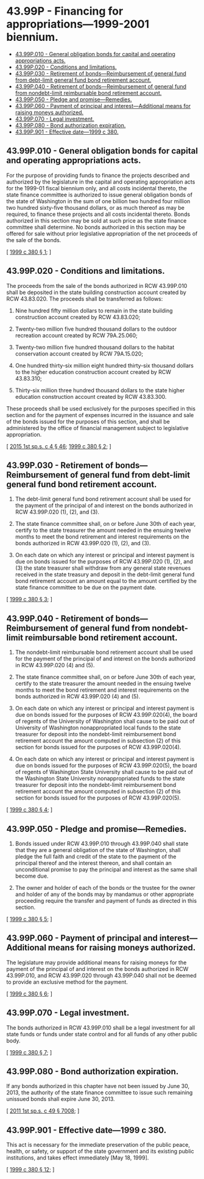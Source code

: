 # 43.99P - Financing for appropriations—1999-2001 biennium.
* [43.99P.010 - General obligation bonds for capital and operating appropriations acts.](#4399p010---general-obligation-bonds-for-capital-and-operating-appropriations-acts)
* [43.99P.020 - Conditions and limitations.](#4399p020---conditions-and-limitations)
* [43.99P.030 - Retirement of bonds—Reimbursement of general fund from debt-limit general fund bond retirement account.](#4399p030---retirement-of-bondsreimbursement-of-general-fund-from-debt-limit-general-fund-bond-retirement-account)
* [43.99P.040 - Retirement of bonds—Reimbursement of general fund from nondebt-limit reimbursable bond retirement account.](#4399p040---retirement-of-bondsreimbursement-of-general-fund-from-nondebt-limit-reimbursable-bond-retirement-account)
* [43.99P.050 - Pledge and promise—Remedies.](#4399p050---pledge-and-promiseremedies)
* [43.99P.060 - Payment of principal and interest—Additional means for raising moneys authorized.](#4399p060---payment-of-principal-and-interestadditional-means-for-raising-moneys-authorized)
* [43.99P.070 - Legal investment.](#4399p070---legal-investment)
* [43.99P.080 - Bond authorization expiration.](#4399p080---bond-authorization-expiration)
* [43.99P.901 - Effective date—1999 c 380.](#4399p901---effective-date1999-c-380)
## 43.99P.010 - General obligation bonds for capital and operating appropriations acts.
For the purpose of providing funds to finance the projects described and authorized by the legislature in the capital and operating appropriation acts for the 1999-01 fiscal biennium only, and all costs incidental thereto, the state finance committee is authorized to issue general obligation bonds of the state of Washington in the sum of one billion two hundred four million two hundred sixty-five thousand dollars, or as much thereof as may be required, to finance these projects and all costs incidental thereto. Bonds authorized in this section may be sold at such price as the state finance committee shall determine. No bonds authorized in this section may be offered for sale without prior legislative appropriation of the net proceeds of the sale of the bonds.

\[ [1999 c 380 § 1](https://lawfilesext.leg.wa.gov/biennium/1999-00/Pdf/Bills/Session%20Laws/House/1166-S.SL.pdf?cite=1999%20c%20380%20§%201); \]

## 43.99P.020 - Conditions and limitations.
The proceeds from the sale of the bonds authorized in RCW 43.99P.010 shall be deposited in the state building construction account created by RCW 43.83.020. The proceeds shall be transferred as follows:

1. Nine hundred fifty million dollars to remain in the state building construction account created by RCW 43.83.020;

2. Twenty-two million five hundred thousand dollars to the outdoor recreation account created by RCW 79A.25.060;

3. Twenty-two million five hundred thousand dollars to the habitat conservation account created by RCW 79A.15.020;

4. One hundred thirty-six million eight hundred thirty-six thousand dollars to the higher education construction account created by RCW 43.83.310;

5. Thirty-six million three hundred thousand dollars to the state higher education construction account created by RCW 43.83.300.

These proceeds shall be used exclusively for the purposes specified in this section and for the payment of expenses incurred in the issuance and sale of the bonds issued for the purposes of this section, and shall be administered by the office of financial management subject to legislative appropriation.

\[ [2015 1st sp.s. c 4 § 46](https://lawfilesext.leg.wa.gov/biennium/2015-16/Pdf/Bills/Session%20Laws/House/1859.SL.pdf?cite=2015%201st%20sp.s.%20c%204%20§%2046); [1999 c 380 § 2](https://lawfilesext.leg.wa.gov/biennium/1999-00/Pdf/Bills/Session%20Laws/House/1166-S.SL.pdf?cite=1999%20c%20380%20§%202); \]

## 43.99P.030 - Retirement of bonds—Reimbursement of general fund from debt-limit general fund bond retirement account.
1. The debt-limit general fund bond retirement account shall be used for the payment of the principal of and interest on the bonds authorized in RCW 43.99P.020 (1), (2), and (3).

2. The state finance committee shall, on or before June 30th of each year, certify to the state treasurer the amount needed in the ensuing twelve months to meet the bond retirement and interest requirements on the bonds authorized in RCW 43.99P.020 (1), (2), and (3).

3. On each date on which any interest or principal and interest payment is due on bonds issued for the purposes of RCW 43.99P.020 (1), (2), and (3) the state treasurer shall withdraw from any general state revenues received in the state treasury and deposit in the debt-limit general fund bond retirement account an amount equal to the amount certified by the state finance committee to be due on the payment date.

\[ [1999 c 380 § 3](https://lawfilesext.leg.wa.gov/biennium/1999-00/Pdf/Bills/Session%20Laws/House/1166-S.SL.pdf?cite=1999%20c%20380%20§%203); \]

## 43.99P.040 - Retirement of bonds—Reimbursement of general fund from nondebt-limit reimbursable bond retirement account.
1. The nondebt-limit reimbursable bond retirement account shall be used for the payment of the principal of and interest on the bonds authorized in RCW 43.99P.020 (4) and (5).

2. The state finance committee shall, on or before June 30th of each year, certify to the state treasurer the amount needed in the ensuing twelve months to meet the bond retirement and interest requirements on the bonds authorized in RCW 43.99P.020 (4) and (5).

3. On each date on which any interest or principal and interest payment is due on bonds issued for the purposes of RCW 43.99P.020(4), the board of regents of the University of Washington shall cause to be paid out of University of Washington nonappropriated local funds to the state treasurer for deposit into the nondebt-limit reimbursement bond retirement account the amount computed in subsection (2) of this section for bonds issued for the purposes of RCW 43.99P.020(4).

4. On each date on which any interest or principal and interest payment is due on bonds issued for the purposes of RCW 43.99P.020(5), the board of regents of Washington State University shall cause to be paid out of the Washington State University nonappropriated funds to the state treasurer for deposit into the nondebt-limit reimbursement bond retirement account the amount computed in subsection (2) of this section for bonds issued for the purposes of RCW 43.99P.020(5).

\[ [1999 c 380 § 4](https://lawfilesext.leg.wa.gov/biennium/1999-00/Pdf/Bills/Session%20Laws/House/1166-S.SL.pdf?cite=1999%20c%20380%20§%204); \]

## 43.99P.050 - Pledge and promise—Remedies.
1. Bonds issued under RCW 43.99P.010 through 43.99P.040 shall state that they are a general obligation of the state of Washington, shall pledge the full faith and credit of the state to the payment of the principal thereof and the interest thereon, and shall contain an unconditional promise to pay the principal and interest as the same shall become due.

2. The owner and holder of each of the bonds or the trustee for the owner and holder of any of the bonds may by mandamus or other appropriate proceeding require the transfer and payment of funds as directed in this section.

\[ [1999 c 380 § 5](https://lawfilesext.leg.wa.gov/biennium/1999-00/Pdf/Bills/Session%20Laws/House/1166-S.SL.pdf?cite=1999%20c%20380%20§%205); \]

## 43.99P.060 - Payment of principal and interest—Additional means for raising moneys authorized.
The legislature may provide additional means for raising moneys for the payment of the principal of and interest on the bonds authorized in RCW 43.99P.010, and RCW 43.99P.020 through 43.99P.040 shall not be deemed to provide an exclusive method for the payment.

\[ [1999 c 380 § 6](https://lawfilesext.leg.wa.gov/biennium/1999-00/Pdf/Bills/Session%20Laws/House/1166-S.SL.pdf?cite=1999%20c%20380%20§%206); \]

## 43.99P.070 - Legal investment.
The bonds authorized in RCW 43.99P.010 shall be a legal investment for all state funds or funds under state control and for all funds of any other public body.

\[ [1999 c 380 § 7](https://lawfilesext.leg.wa.gov/biennium/1999-00/Pdf/Bills/Session%20Laws/House/1166-S.SL.pdf?cite=1999%20c%20380%20§%207); \]

## 43.99P.080 - Bond authorization expiration.
If any bonds authorized in this chapter have not been issued by June 30, 2013, the authority of the state finance committee to issue such remaining unissued bonds shall expire June 30, 2013.

\[ [2011 1st sp.s. c 49 § 7008](https://lawfilesext.leg.wa.gov/biennium/2011-12/Pdf/Bills/Session%20Laws/House/2020-S.SL.pdf?cite=2011%201st%20sp.s.%20c%2049%20§%207008); \]

## 43.99P.901 - Effective date—1999 c 380.
This act is necessary for the immediate preservation of the public peace, health, or safety, or support of the state government and its existing public institutions, and takes effect immediately [May 18, 1999].

\[ [1999 c 380 § 12](https://lawfilesext.leg.wa.gov/biennium/1999-00/Pdf/Bills/Session%20Laws/House/1166-S.SL.pdf?cite=1999%20c%20380%20§%2012); \]

